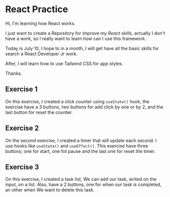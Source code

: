 # React Practice

Hi, I'm learning how React works.

I just want to create a Repository for improve my *React skills*, actually I don't have a work, so I really want to learn how can I use this framework.

Today is July 10, I hope to in a month, I will get have all the basic skills for search a React Developer Jr work.

After, I will learn how to use Tailwind CSS for app styles.

Thanks.

## Exercise 1

On this exercise, I created a click counter using `useState()` hook, the exercise have a 3 buttons, two buttons for add click by one or by 2, and the last button for reset the counter.


## Exercise 2


On the second exercise, I created a timer that will update each second. I use hooks like `useState()` and `useEffect()`. This exercise have three buttons; one for start, one fot pause and the last one for reset the timer.

## Exercise 3

On this exercise, I created a task list, We can add our task, writed on the input, on a list. Also, have a 2 buttons, one for when our task is completed, an other when We want to delete this task.